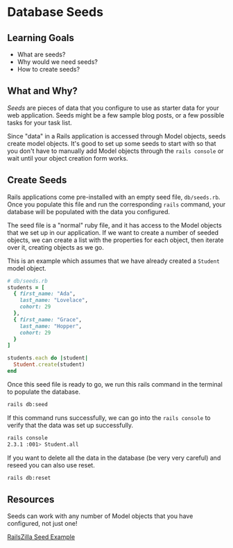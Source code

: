 # Database Seeds
## Learning Goals
- What are seeds?
- Why would we need seeds?
- How to create seeds?

## What and Why?
_Seeds_ are pieces of data that you configure to use as starter data for your web application. Seeds might be a few sample blog posts, or a few possible tasks for your task list.

Since "data" in a Rails application is accessed through Model objects, seeds create model objects. It's good to set up some seeds to start with so that you don't have to manually add Model objects through the `rails console` or wait until your object creation form works.

## Create Seeds
Rails applications come pre-installed with an empty seed file, `db/seeds.rb`. Once you populate this file and run the corresponding `rails` command, your database will be populated with the data you configured.

The seed file is a "normal" ruby file, and it has access to the Model objects that we set up in our application. If we want to create a number of seeded objects, we can create a list with the properties for each object, then iterate over it, creating objects as we go.

This is an example which assumes that we have already created a `Student` model object.
```ruby
# db/seeds.rb
students = [
  { first_name: "Ada",
    last_name: "Lovelace",
    cohort: 29
  },
  { first_name: "Grace",
    last_name: "Hopper",
    cohort: 29
  }
]

students.each do |student|
  Student.create(student)
end
```

Once this seed file is ready to go, we run this rails command in the terminal to populate the database.

```bash
rails db:seed
```

If this command runs successfully, we can go into the `rails console` to verify that the data was set up successfully.

```bash
rails console
2.3.1 :001> Student.all
```

If you want to delete all the data in the database (be very very careful) and reseed you can also use reset.

```bash
rails db:reset
```




## Resources
Seeds can work with any number of Model objects that you have configured, not just one!

[RailsZilla Seed Example](http://www.railszilla.com/rails-seed-data-example/rails)
